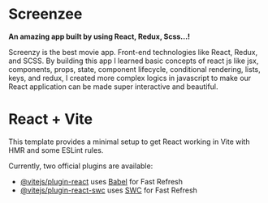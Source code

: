  # Screenzee
**An amazing app built by using React, Redux, Scss...!**
 
 Screenzy is the best movie app. Front-end technologies like React, Redux, and SCSS. By building this app I learned basic concepts of react js like jsx, components, props, state, component lifecycle, conditional rendering, lists, keys, and redux, I created more complex logics in javascript to make our React application can be made super interactive and beautiful. 

# React + Vite

This template provides a minimal setup to get React working in Vite with HMR and some ESLint rules.

Currently, two official plugins are available:

- [@vitejs/plugin-react](https://github.com/vitejs/vite-plugin-react/blob/main/packages/plugin-react/README.md) uses [Babel](https://babeljs.io/) for Fast Refresh
- [@vitejs/plugin-react-swc](https://github.com/vitejs/vite-plugin-react-swc) uses [SWC](https://swc.rs/) for Fast Refresh
